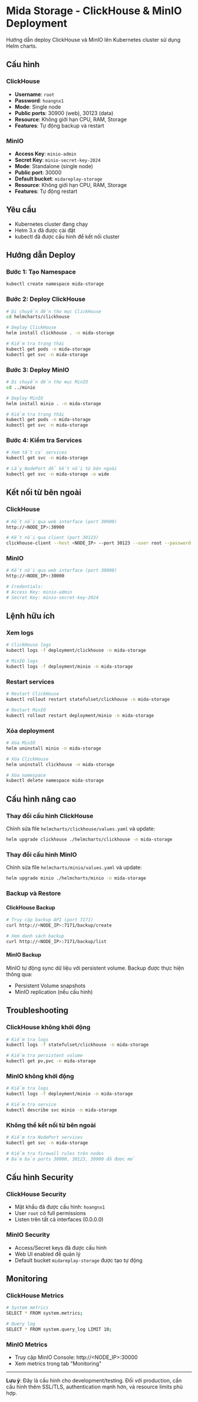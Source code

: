# Mida Storage - ClickHouse & MinIO Deployment

Hướng dẫn deploy ClickHouse và MinIO lên Kubernetes cluster sử dụng Helm charts.

## Cấu hình

### ClickHouse
- **Username**: `root`
- **Password**: `hoangnx1`
- **Mode**: Single node
- **Public ports**: 30900 (web), 30123 (data)
- **Resource**: Không giới hạn CPU, RAM, Storage
- **Features**: Tự động backup và restart

### MinIO
- **Access Key**: `minio-admin`
- **Secret Key**: `minio-secret-key-2024`
- **Mode**: Standalone (single node)
- **Public port**: 30000
- **Default bucket**: `midareplay-storage`
- **Resource**: Không giới hạn CPU, RAM, Storage
- **Features**: Tự động restart

## Yêu cầu

- Kubernetes cluster đang chạy
- Helm 3.x đã được cài đặt
- kubectl đã được cấu hình để kết nối cluster

## Hướng dẫn Deploy

### Bước 1: Tạo Namespace

```bash
kubectl create namespace mida-storage
```

### Bước 2: Deploy ClickHouse

```bash
# Di chuyển đến thư mục ClickHouse
cd helmcharts/clickhouse

# Deploy ClickHouse
helm install clickhouse . -n mida-storage

# Kiểm tra trạng thái
kubectl get pods -n mida-storage
kubectl get svc -n mida-storage
```

### Bước 3: Deploy MinIO

```bash
# Di chuyển đến thư mục MinIO
cd ../minio

# Deploy MinIO
helm install minio . -n mida-storage

# Kiểm tra trạng thái
kubectl get pods -n mida-storage
kubectl get svc -n mida-storage
```

### Bước 4: Kiểm tra Services

```bash
# Xem tất cả services
kubectl get svc -n mida-storage

# Lấy NodePort để kết nối từ bên ngoài
kubectl get svc -n mida-storage -o wide
```

## Kết nối từ bên ngoài

### ClickHouse
```bash
# Kết nối qua web interface (port 30900)
http://<NODE_IP>:30900

# Kết nối qua client (port 30123)
clickhouse-client --host <NODE_IP> --port 30123 --user root --password hoangnx1
```

### MinIO
```bash
# Kết nối qua web interface (port 30000)
http://<NODE_IP>:30000

# Credentials:
# Access Key: minio-admin
# Secret Key: minio-secret-key-2024
```

## Lệnh hữu ích

### Xem logs
```bash
# ClickHouse logs
kubectl logs -f deployment/clickhouse -n mida-storage

# MinIO logs
kubectl logs -f deployment/minio -n mida-storage
```

### Restart services
```bash
# Restart ClickHouse
kubectl rollout restart statefulset/clickhouse -n mida-storage

# Restart MinIO
kubectl rollout restart deployment/minio -n mida-storage
```

### Xóa deployment
```bash
# Xóa MinIO
helm uninstall minio -n mida-storage

# Xóa ClickHouse
helm uninstall clickhouse -n mida-storage

# Xóa namespace
kubectl delete namespace mida-storage
```

## Cấu hình nâng cao

### Thay đổi cấu hình ClickHouse
Chỉnh sửa file `helmcharts/clickhouse/values.yaml` và update:

```bash
helm upgrade clickhouse ./helmcharts/clickhouse -n mida-storage
```

### Thay đổi cấu hình MinIO
Chỉnh sửa file `helmcharts/minio/values.yaml` và update:

```bash
helm upgrade minio ./helmcharts/minio -n mida-storage
```

### Backup và Restore

#### ClickHouse Backup
```bash
# Truy cập backup API (port 7171)
curl http://<NODE_IP>:7171/backup/create

# Xem danh sách backup
curl http://<NODE_IP>:7171/backup/list
```

#### MinIO Backup
MinIO tự động sync dữ liệu với persistent volume. Backup được thực hiện thông qua:
- Persistent Volume snapshots
- MinIO replication (nếu cấu hình)

## Troubleshooting

### ClickHouse không khởi động
```bash
# Kiểm tra logs
kubectl logs -f statefulset/clickhouse -n mida-storage

# Kiểm tra persistent volume
kubectl get pv,pvc -n mida-storage
```

### MinIO không khởi động
```bash
# Kiểm tra logs
kubectl logs -f deployment/minio -n mida-storage

# Kiểm tra service
kubectl describe svc minio -n mida-storage
```

### Không thể kết nối từ bên ngoài
```bash
# Kiểm tra NodePort services
kubectl get svc -n mida-storage

# Kiểm tra firewall rules trên nodes
# Đảm bảo ports 30000, 30123, 30900 đã được mở
```

## Cấu hình Security

### ClickHouse Security
- Mật khẩu đã được cấu hình: `hoangnx1`
- User `root` có full permissions
- Listen trên tất cả interfaces (0.0.0.0)

### MinIO Security
- Access/Secret keys đã được cấu hình
- Web UI enabled để quản lý
- Default bucket `midareplay-storage` được tạo tự động

## Monitoring

### ClickHouse Metrics
```bash
# System metrics
SELECT * FROM system.metrics;

# Query log
SELECT * FROM system.query_log LIMIT 10;
```

### MinIO Metrics
- Truy cập MinIO Console: http://<NODE_IP>:30000
- Xem metrics trong tab "Monitoring"

---

**Lưu ý**: Đây là cấu hình cho development/testing. Đối với production, cần cấu hình thêm SSL/TLS, authentication mạnh hơn, và resource limits phù hợp.
